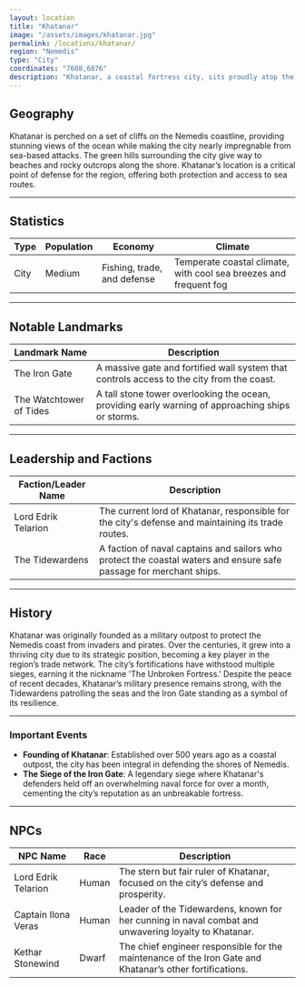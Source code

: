 ```yaml
---
layout: location
title: "Khatanar"
image: "/assets/images/khatanar.jpg"
permalink: /locations/khatanar/
region: "Nemedis"
type: "City"
coordinates: "7608,6876"
description: "Khatanar, a coastal fortress city, sits proudly atop the cliffs overlooking the rough seas of Nemedis. Known for its defensive strength and strategic importance, it serves as a gateway between the fertile plains inland and the seas beyond."
---
```


## Geography

Khatanar is perched on a set of cliffs on the Nemedis coastline, providing stunning views of the ocean while making the city nearly impregnable from sea-based attacks. The green hills surrounding the city give way to beaches and rocky outcrops along the shore. Khatanar’s location is a critical point of defense for the region, offering both protection and access to sea routes.

---

## Statistics

| Type                | Population | Economy              | Climate                   |
|---------------------|------------|----------------------|---------------------------|
| City | Medium     | Fishing, trade, and defense | Temperate coastal climate, with cool sea breezes and frequent fog |

---

## Notable Landmarks

| Landmark Name        | Description                                                                                     |
|----------------------|-------------------------------------------------------------------------------------------------|
| The Iron Gate        | A massive gate and fortified wall system that controls access to the city from the coast.        |
| The Watchtower of Tides | A tall stone tower overlooking the ocean, providing early warning of approaching ships or storms. |

---

## Leadership and Factions

| Faction/Leader Name    | Description                                                                                     |
|------------------------|-------------------------------------------------------------------------------------------------|
| Lord Edrik Telarion     | The current lord of Khatanar, responsible for the city's defense and maintaining its trade routes. |
| The Tidewardens        | A faction of naval captains and sailors who protect the coastal waters and ensure safe passage for merchant ships. |

---

## History

Khatanar was originally founded as a military outpost to protect the Nemedis coast from invaders and pirates. Over the centuries, it grew into a thriving city due to its strategic position, becoming a key player in the region’s trade network. The city’s fortifications have withstood multiple sieges, earning it the nickname 'The Unbroken Fortress.' Despite the peace of recent decades, Khatanar’s military presence remains strong, with the Tidewardens patrolling the seas and the Iron Gate standing as a symbol of its resilience.

---

### Important Events

- **Founding of Khatanar**: Established over 500 years ago as a coastal outpost, the city has been integral in defending the shores of Nemedis.
- **The Siege of the Iron Gate**: A legendary siege where Khatanar's defenders held off an overwhelming naval force for over a month, cementing the city’s reputation as an unbreakable fortress.

---

## NPCs

| NPC Name           | Race     | Description                                           |
|--------------------|----------|-------------------------------------------------------|
| Lord Edrik Telarion | Human    | The stern but fair ruler of Khatanar, focused on the city’s defense and prosperity. |
| Captain Ilona Veras | Human    | Leader of the Tidewardens, known for her cunning in naval combat and unwavering loyalty to Khatanar. |
| Kethar Stonewind    | Dwarf    | The chief engineer responsible for the maintenance of the Iron Gate and Khatanar’s other fortifications. |
